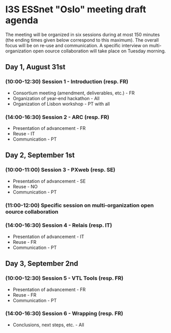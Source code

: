 # I3S ESSnet "Oslo" meeting draft agenda

The meeting will be organized in six sessions during at most 150 minutes (the ending times given below correspond to this maximum). The overall focus will be on re-use and communication. A specific interview on multi-organization open oource collaboration will take place on Tuesday morning.
 
## Day 1, August 31st
 
### (10:00-12:30) Session 1 - Introduction (resp. FR)

 * Consortium meeting (amendment, deliverables, etc.) - FR
 * Organization of year-end hackathon - All
 * Organization of Lisbon workshop - PT with all

### (14:00-16:30) Session 2 - ARC (resp. FR)

 * Presentation of advancement - FR
 * Reuse - IT
 * Communication - PT

## Day 2, September 1st

### (10:00-11:00) Session 3 - PXweb (resp. SE)

 * Presentation of advancement - SE
 * Reuse - NO
 * Communication - PT

### (11:00-12:00) Specific session on multi-organization open oource collaboration

### (14:00-16:30) Session 4 - Relais (resp. IT)

 * Presentation of advancement - IT
 * Reuse - FR
 * Communication - PT

## Day 3, September 2nd
 
### (10:00-12:30) Session 5 - VTL Tools (resp. FR)

 * Presentation of advancement - FR
 * Reuse - FR
 * Communication - PT
 
### (14:00-16:30) Session 6 - Wrapping (resp. FR)

 * Conclusions, next steps, etc. - All
